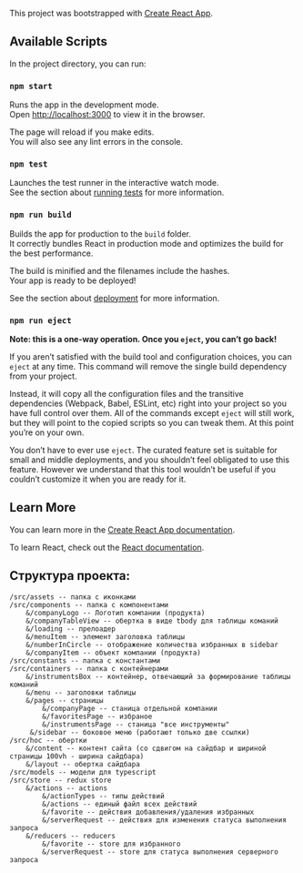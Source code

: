 This project was bootstrapped with [Create React App](https://github.com/facebook/create-react-app).

## Available Scripts

In the project directory, you can run:

### `npm start`

Runs the app in the development mode.<br />
Open [http://localhost:3000](http://localhost:3000) to view it in the browser.

The page will reload if you make edits.<br />
You will also see any lint errors in the console.

### `npm test`

Launches the test runner in the interactive watch mode.<br />
See the section about [running tests](https://facebook.github.io/create-react-app/docs/running-tests) for more information.

### `npm run build`

Builds the app for production to the `build` folder.<br />
It correctly bundles React in production mode and optimizes the build for the best performance.

The build is minified and the filenames include the hashes.<br />
Your app is ready to be deployed!

See the section about [deployment](https://facebook.github.io/create-react-app/docs/deployment) for more information.

### `npm run eject`

**Note: this is a one-way operation. Once you `eject`, you can’t go back!**

If you aren’t satisfied with the build tool and configuration choices, you can `eject` at any time. This command will remove the single build dependency from your project.

Instead, it will copy all the configuration files and the transitive dependencies (Webpack, Babel, ESLint, etc) right into your project so you have full control over them. All of the commands except `eject` will still work, but they will point to the copied scripts so you can tweak them. At this point you’re on your own.

You don’t have to ever use `eject`. The curated feature set is suitable for small and middle deployments, and you shouldn’t feel obligated to use this feature. However we understand that this tool wouldn’t be useful if you couldn’t customize it when you are ready for it.

## Learn More

You can learn more in the [Create React App documentation](https://facebook.github.io/create-react-app/docs/getting-started).

To learn React, check out the [React documentation](https://reactjs.org/).


## Структура проекта:
    /src/assets -- папка с иконками
    /src/components -- папка с компонентами
        &/companyLogo -- Логотип компании (продукта)
        &/companyTableView -- обертка в виде tbody для таблицы команий
        &/loading -- прелоадер
        &/menuItem -- элемент заголовка таблицы
        &/numberInCircle -- отображение количества избранных в sidebar
        &/companyItem -- объект компании (продукта)
    /src/constants -- папка с константами
    /src/containers -- папка с контейнерами
        &/instrumentsBox -- контейнер, отвечающий за формирование таблицы команий
        &/menu -- заголовки таблицы
        &/pages -- страницы
            &/companyPage -- станица отдельной компании
            &/favoritesPage -- избраное
            &/instrumentsPage -- станица "все инструменты"
         &/sidebar -- боковое меню (работают только две ссылки)
    /src/hoc -- обертки
        &/content -- контент сайта (со сдвигом на сайдбар и шириной страницы 100vh - ширина сайдбара)
        &/layout -- обертка сайдбара
    /src/models -- модели для typescript
    /src/store -- redux store
        &/actions -- actions
            &/actionTypes -- типы действий
            &/actions -- единый файл всех действий
            &/favorite -- действия добавления/удаления избранных
            &/serverRequest -- действия для изменения статуса выполнения запроса
        &/reducers -- reducers
            &/favorite -- store для избранного
            &/serverRequest -- store для статуса выполнения серверного запроса
